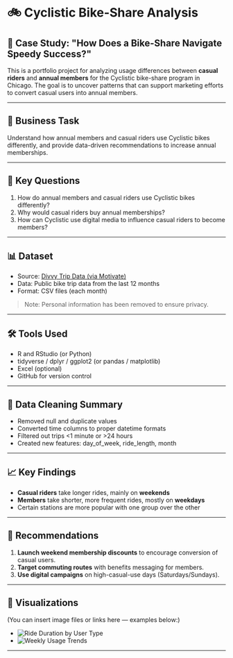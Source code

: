 # 🚲 Cyclistic Bike-Share Analysis

## 📌 Case Study: "How Does a Bike-Share Navigate Speedy Success?"

This is a portfolio project for analyzing usage differences between **casual riders** and **annual members** for the Cyclistic bike-share program in Chicago. The goal is to uncover patterns that can support marketing efforts to convert casual users into annual members.

---

## 🎯 Business Task

Understand how annual members and casual riders use Cyclistic bikes differently, and provide data-driven recommendations to increase annual memberships.

---

## 🧠 Key Questions

1. How do annual members and casual riders use Cyclistic bikes differently?
2. Why would casual riders buy annual memberships?
3. How can Cyclistic use digital media to influence casual riders to become members?

---

## 📊 Dataset

- Source: [Divvy Trip Data (via Motivate)](https://divvy-tripdata.s3.amazonaws.com/index.html)
- Data: Public bike trip data from the last 12 months
- Format: CSV files (each month)

> Note: Personal information has been removed to ensure privacy.

---

## 🛠 Tools Used

- R and RStudio (or Python)
- tidyverse / dplyr / ggplot2 (or pandas / matplotlib)
- Excel (optional)
- GitHub for version control

---

## 🧹 Data Cleaning Summary

- Removed null and duplicate values
- Converted time columns to proper datetime formats
- Filtered out trips <1 minute or >24 hours
- Created new features: day_of_week, ride_length, month

---

## 📈 Key Findings

- **Casual riders** take longer rides, mainly on **weekends**
- **Members** take shorter, more frequent rides, mostly on **weekdays**
- Certain stations are more popular with one group over the other

---

## 📌 Recommendations

1. **Launch weekend membership discounts** to encourage conversion of casual users.
2. **Target commuting routes** with benefits messaging for members.
3. **Use digital campaigns** on high-casual-use days (Saturdays/Sundays).

---

## 📸 Visualizations

(You can insert image files or links here — examples below:)

- ![Ride Duration by User Type](images/ride_duration.png)
- ![Weekly Usage Trends](images/weekly_trends.png)

---
